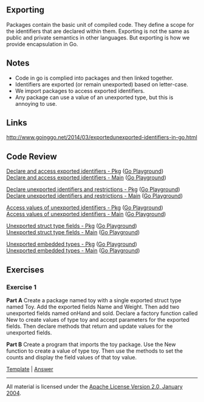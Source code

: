 ## Exporting

Packages contain the basic unit of compiled code. They define a scope for the identifiers that are declared within them. Exporting is not the same as public and private semantics in other languages. But exporting is how we provide encapsulation in Go.

## Notes

* Code in go is complied into packages and then linked together.
* Identifiers are exported (or remain unexported) based on letter-case.
* We import packages to access exported identifiers.
* Any package can use a value of an unexported type, but this is annoying to use.

## Links

http://www.goinggo.net/2014/03/exportedunexported-identifiers-in-go.html  

## Code Review

[Declare and access exported identifiers - Pkg](example1/counters/counters.go) ([Go Playground](https://play.golang.org/p/Sb_G1kcn_7))  
[Declare and access exported identifiers - Main](example1/example1.go) ([Go Playground](https://play.golang.org/p/LkIRp4J93P))  

[Declare unexported identifiers and restrictions - Pkg](example2/counters/counters.go) ([Go Playground](https://play.golang.org/p/bb4TcZNXwl))  
[Declare unexported identifiers and restrictions - Main](example2/example2.go) ([Go Playground](https://play.golang.org/p/eeH_xXlbwB))  

[Access values of unexported identifiers - Pkg](example3/counters/counters.go) ([Go Playground](https://play.golang.org/p/9cjS2FESNH))  
[Access values of unexported identifiers - Main](example3/example3.go) ([Go Playground](https://play.golang.org/p/eEEBo_qlrt))  

[Unexported struct type fields - Pkg](example4/users/users.go) ([Go Playground](https://play.golang.org/p/O9hleQ18dT))  
[Unexported struct type fields - Main](example4/example4.go) ([Go Playground](https://play.golang.org/p/GRC2z6VvxN))  

[Unexported embedded types - Pkg](example5/users/users.go) ([Go Playground](https://play.golang.org/p/RWpldbVNJe))  
[Unexported embedded types - Main](example5/example5.go) ([Go Playground](https://play.golang.org/p/yts2fe36ay))  

## Exercises

### Exercise 1
**Part A** Create a package named toy with a single exported struct type named Toy. Add the exported fields Name and Weight. Then add two unexported fields named onHand and sold. Declare a factory function called New to create values of type toy and accept parameters for the exported fields. Then declare methods that return and update values for the unexported fields.

**Part B** Create a program that imports the toy package. Use the New function to create a value of type toy. Then use the methods to set the counts and display the field values of that toy value.

[Template](exercises/template1) |
[Answer](exercises/exercise1)
___
All material is licensed under the [Apache License Version 2.0, January 2004](http://www.apache.org/licenses/LICENSE-2.0).
